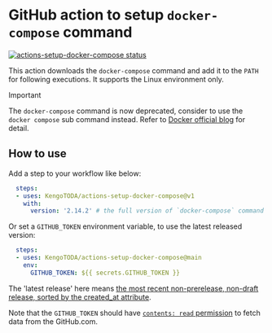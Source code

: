 # GitHub action to setup `docker-compose` command

<a href="https://github.com/KengoTODA/actions-setup-docker-compose/actions"><img alt="actions-setup-docker-compose status" src="https://github.com/KengoTODA/actions-setup-docker-compose/workflows/build-test/badge.svg"></a>

This action downloads the `docker-compose` command and add it to the `PATH` for following executions. It supports the Linux environment only.

> [!IMPORTANT]
> The `docker-compose` command is now deprecated, consider to use the `docker compose` sub command instead. Refer to [Docker official blog](https://www.docker.com/blog/announcing-compose-v2-general-availability/) for detail.

## How to use

Add a step to your workflow like below:

```yml
  steps:
  - uses: KengoTODA/actions-setup-docker-compose@v1
    with:
      version: '2.14.2' # the full version of `docker-compose` command
```

Or set a `GITHUB_TOKEN` environment variable, to use the latest released version:

```yml
  steps:
  - uses: KengoTODA/actions-setup-docker-compose@main
    env:
      GITHUB_TOKEN: ${{ secrets.GITHUB_TOKEN }}
```

The 'latest release' here means [the most recent non-prerelease, non-draft release, sorted by the created_at attribute](https://octokit.github.io/rest.js/v19#repos-get-latest-release).

Note that the `GITHUB_TOKEN` should have [`contents: read` permission](https://docs.github.com/en/rest/overview/permissions-required-for-github-apps?apiVersion=2022-11-28#contents) to fetch data from the GitHub.com.
